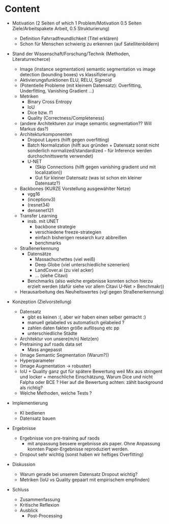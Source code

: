 # Content

- Motivation (2 Seiten of which 1 Problem/Motivation 0.5 Seiten Ziele/Arbeitspakete Arbeit, 0.5 Strukturierung)
    - Definition Fahrradfreundlichkeit (Titel erklären)
    - Schon für Menschen schwierig zu erkennen (auf Satellitenbildern)
- Stand der Wissenschaft/Forschung/Technik (Methoden, Literaturrecherce)
    - Image (instance segmentation) semantic segmentation vs image detection (bounding boxes) vs klassifizierung 
    - Aktivierungsfunktionen ELU, RELU, Sigmoid
    - (Potentielle Probleme (mit kleinem Datensatz): Overfitting, Underfitting, Vanishing Gradient ...)
    - Metriken
        - Binary Cross Entropy
        - IoU
        - Dice bzw. f1
        - Quality (Correctness/Completeness)
    - (andere Architekturen zur image semantic segmentation?? Will Markus das?)
    - Architekturkomponenten
        - Dropout Layers (hilft gegen overfitting)
        - Batch Normalization (hilft aus gründen + Datensatz sonst nicht sonderlich normalized/standardized - für Inference werden durchschnittswerte verwendet)
        - U-NET
            - (Skip Connections (hilft gegen vanishing gradient und mit localization))
            - Gut für kleiner Datensatz (was ist schon ein kleiner Datensatz?)
    - Backbones (KURZE Vorstellung ausgewählter Netze)
        - vgg16
        - (inceptionv3)
        - (resnet34)
        - densenet121
    - Transfer Learning
        - insb. mit UNET
            - backbone strategie
            - verschiedene freeze-strategien
            - einfach bisherigen research kurz abbreißen
            - benchmarks
    - Straßenerkennung 
        - Datensätze
            - Massachuchettes (viel weiß)
            - Deep Globe (viel unterschiedliche szenerien)
            - LandCover.ai (zu viel acker)
            - ... (siehe Citavi)
        - Benchmarks (also welche ergebnisse konnten schon hierzu erzielt werden (dafür siehe vor allem Citavi U-Net > Benchmakr))
    - Herausarbeitung des Neuheitswertes (vgl gegen Straßenerkennung)
- Konzeption (Zielvorstellung)
    - Datensatz 
        - gibt es keinen :(, aber wir haben einen selber gemacht :)
        - manuell gelabeled vs automatisch gelabeled ? 
        - zahlen daten fakten größe auflösung etc pp
        - unterschiedliche Städte
    - Architektur von unsere(m/n) Netz(en)
    - Pretraining auf roads data set
        - Mass angepasst 
    - (Image Semantic Segmentation (Warum?)) 
    - Hyperparameter
    - (Image Augmentation -> robuster)
    - IoU + Quality ganz gut für spätere Bewertung weil Mix aus stringent und locker + menschliche Einschätzung, Warum Dice und nicht Falpha oder BCE ? Hier auf die Bewertung achten: zählt background als richtig?
    - Welche Methoden, welche Tests ? 
- Implementierung
    - KI bedienen
    - Datensatz bauen 
- Ergebnisse
    - Ergebnisse von pre-training auf raods
        - mit anpassung bessere ergebnisse als paper. Ohne Anpassung konnten Paper-Ergebnisse reproduziert werden.
    - Dropout sehr wichtig (sonst haben wir heftiges Overfitting)
- Diskussion
    - Warum gerade bei unserem Datensatz Dropout wichtig?
    - Metriken (IoU vs Quality gepaart mit empirischem empfinden)


- Schluss
    - Zusammenfassung
    - Kritische Reflexion
    - Ausblick
        - Post-Processing